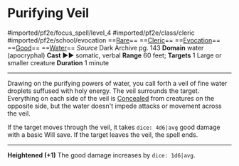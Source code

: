 # Purifying Veil
#imported/pf2e/focus_spell/level_4 #imported/pf2e/class/cleric #imported/pf2e/school/evocation 
==[Rare](rare.md)== ==[Cleric](rules/traits/cleric.md)== ==[Evocation](evocation.md)== ==[Good](good.md)== ==[Water](water.md)==
*Source* Dark Archive pg. 143
**Domain** water (apocryphal)
**Cast** ►► somatic, verbal
**Range** 60 feet; **Targets** 1 Large or smaller creature
**Duration** 1 minute

---
Drawing on the purifying powers of water, you call forth a veil of fine water droplets suffused with holy energy. The veil surrounds the target. Everything on each side of the veil is [Concealed](../../../Conditions/Concealed.md) from creatures on the opposite side, but the water doesn't impede attacks or movement across the veil.

If the target moves through the veil, it takes `dice: 4d6|avg` good damage with a basic Will save. If the target leaves the veil, the spell ends.

<hr>

**Heightened (+1)** The good damage increases by `dice: 1d6|avg`.